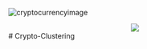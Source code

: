 ![cryptocurrencyimage](https://github.com/user-attachments/assets/3c48d0b4-552d-493e-855d-49cfd7da48be)
<div align="center">
	<img src="https://github.com/user-attachments/assets/3c48d0b4-552d-493e-855d-49cfd7da48be">
</div>
# Crypto-Clustering    


